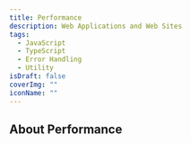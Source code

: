 ```yaml
---
title: Performance
description: Web Applications and Web Sites
tags:
  - JavaScript
  - TypeScript
  - Error Handling
  - Utility
isDraft: false
coverImg: ""
iconName: ""
---
```


## About Performance
